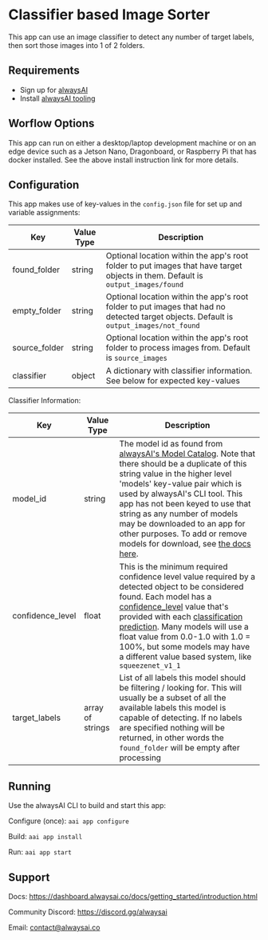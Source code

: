# Classifier based Image Sorter
This app can use an image classifier to detect any number of target labels, then sort those images into 1 of 2 folders.

## Requirements
- Sign up for [alwaysAI](https://dashboard.alwaysai.co/auth?register=true)
- Install [alwaysAI tooling](https://dashboard.alwaysai.co/docs/getting_started/development_computer_setup.html)

## Worflow Options
This app can run on either a desktop/laptop development machine or on an edge device such as a Jetson Nano, Dragonboard, or Raspberry Pi that has docker installed. See the above install instruction link for more details.

## Configuration
This app makes use of key-values in the `config.json` file for set up and variable assignments:

Key | Value Type | Description
-----| ---------- | ----------
found_folder | string | Optional location within the app's root folder to put images that have target objects in them. Default is `output_images/found`
empty_folder | string | Optional location within the app's root folder to put images that had no detected target objects. Default is `output_images/not_found`
source_folder | string | Optional location within the app's root folder to process images from. Default is `source_images`
classifier | object | A dictionary with classifier information. See below for expected key-values

Classifier Information:

Key | Value Type | Description
-----| ---------- | ----------
model_id | string | The model id as found from [alwaysAI's Model Catalog](https://dashboard.alwaysai.co/model-catalog/models?category=Classification). Note that there should be a duplicate of this string value in the higher level 'models' key-value pair which is used by alwaysAI's CLI tool. This app has not been keyed to use that string as any number of models may be downloaded to an app for other purposes. To add or remove models for download, see [the docs here](https://docs.alwaysai.co/application_development/application_configuration.html#change-the-computer-vision-model).
confidence_level | float | This is the minimum required confidence level value required by a detected object to be considered found. Each model has a [confidence_level](https://dashboard.alwaysai.co/docs/reference/edgeiq.html#edgeiq.image_classification.ClassificationPrediction) value that's provided with each [classification prediction](https://dashboard.alwaysai.co/docs/reference/edgeiq.html#edgeiq.image_classification.ClassificationResults). Many models will use a float value from 0.0-1.0 with 1.0 = 100%, but some models may have a different value based system, like `squeezenet_v1_1`
target_labels | array of strings | List of all labels this model should be filtering / looking for. This will usually be a subset of all the available labels this model is capable of detecting. If no labels are specified nothing will be returned, in other words the `found_folder` will be empty after processing

## Running
Use the alwaysAI CLI to build and start this app:

Configure (once): `aai app configure`

Build: `aai app install`

Run: `aai app start`

## Support
Docs: https://dashboard.alwaysai.co/docs/getting_started/introduction.html

Community Discord: https://discord.gg/alwaysai

Email: contact@alwaysai.co

